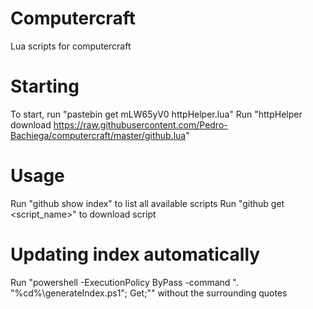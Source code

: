 # Computercraft
Lua scripts for computercraft

# Starting
To start, run "pastebin get mLW65yV0 httpHelper.lua"
Run "httpHelper download https://raw.githubusercontent.com/Pedro-Bachiega/computercraft/master/github.lua"

# Usage
Run "github show index" to list all available scripts
Run "github get <script_name>" to download script

# Updating index automatically
Run "powershell -ExecutionPolicy ByPass -command ". "%cd%\generateIndex.ps1"; Get;"" without the surrounding quotes
